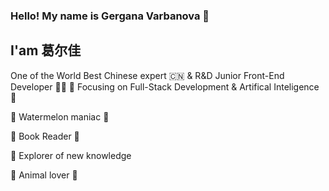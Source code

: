 ### Hello! My name is Gergana Varbanova 👩
## I'am 葛尔佳 
One of the World Best Chinese expert 🇨🇳 & R&D Junior Front-End Developer 👩‍💻 
:dart: Focusing on Full-Stack Development & Artifical Inteligence 🦾

:watermelon:  Watermelon maniac 🍉 <br>

📘 Book Reader 📘 <br>

:book: Explorer of new knowledge <br>

:dog: Animal lover :panda_face:






